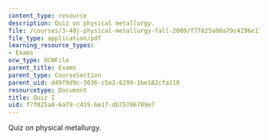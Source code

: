 ```yaml
---
content_type: resource
description: Quiz on physical metallurgy.
file: /courses/3-40j-physical-metallurgy-fall-2009/f7f825a06a79c4196e17db75786789e7_MIT3_40JF09_quiz1_08.pdf
file_type: application/pdf
learning_resource_types:
- Exams
ocw_type: OCWFile
parent_title: Exams
parent_type: CourseSection
parent_uid: d49f9d9c-3036-c5e3-6299-1be182cfa110
resourcetype: Document
title: Quiz I
uid: f7f825a0-6a79-c419-6e17-db75786789e7
---
```

Quiz on physical metallurgy.

